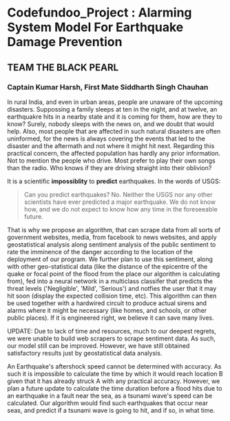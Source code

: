 # Codefundoo_Project : Alarming System Model For Earthquake Damage Prevention 
## TEAM                   THE BLACK PEARL 
###                       Captain Kumar Harsh, First Mate Siddharth Singh Chauhan
In rural India, and even in urban areas, people are unaware of the upcoming disasters. Suppossing a family sleeps at ten in the night, and at twelve, an earthquakre hits in a nearby state and it is coming for them, how are they to know? Surely, nobody sleeps with the news on, and we doubt that would help. Also, most people that are affected in such natural disasters are often uninformed, for the news is always covering the events that led to the disaster and the aftermath and not where it might hit next. Regarding this practical concern, the affected population has hardly any prior information. Not to mention the people who drive. Most prefer to play their own songs than the radio. Who knows if they are driving straight into their oblivion?

It is a scientific **impossiblity** to **predict** earthquakes. In the words of USGS: 
>Can you predict earthquakes?
>No. Neither the USGS nor any other scientists have ever predicted a major earthquake. We do not know how, and we do not expect to know how any time in the foreseeable future.

That is why we propose an algorithm, that can scrape data from all sorts of government websites, media, from facebook to news websites, and apply geostatistical analysis along sentiment analysis of the public sentiment to rate the imminence of the danger according to the location of the deployment of our program. We further plan to use this sentiment, along with other geo-statistical data (like the distance of the epicentre of the quake or focal point of the flood from the place our algorithm is calculating from), fed into a neural network in a multiclass classifer that predicts the threat levels ('Negligible', 'Mild', 'Serious') and notfies the user that it may hit soon (display the expected collision time, etc). This algorithm can then be used together with a hardwired circuit to produce actual sirens and alarms where it might be necessary (like homes, and schools, or other public places). If it is engineered right, we believe it can save many lives.


UPDATE:
Due to lack of time and resources, much to our deepest regrets, we were unable to build web scrapers to scrape sentiment data. As such, our model still can be improved. However, we have still obtained satisfactory results just by geostatistical data analysis.

An Earthquake's aftershock speed cannot be determined with accuracy. As such it is impossible to calculate the time by which it would reach location B given that it has already struck A with any practical accuracy. However, we plan a future update to calculate the time duration before a flood hits due to an earthquake in a fault near the sea, as a tsunami wave's speed can be calculated. Our algorithm would find such earthquakes that occur near seas, and predict if a tsunami wave is going to hit, and if so, in what time. 
